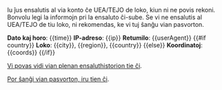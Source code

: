 Iu ĵus ensalutis al via konto ĉe UEA/TEJO de loko, kiun ni ne povis rekoni. Bonvolu legi la informojn pri la ensaluto ĉi-sube. Se vi ne ensalutis al UEA/TEJO de tiu loko, ni rekomendas, ke vi tuj ŝanĝu vian pasvorton.

**Dato kaj horo**: {{time}}
**IP-adreso**: {{ip}}
**Retumilo**: {{userAgent}}
{{#if country}}
**Loko**: {{city}}, {{region}}, {{country}}
{{else}}
**Koordinatoj**: {{coords}}
{{/if}}

[Vi povas vidi vian plenan ensaluthistorion tie ĉi]({{#url}}/konto/ensalutoj{{/url}}).

[Por ŝanĝi vian pasvorton, iru tien ĉi]({{#url}}/nova_pasvorto{{/url}}).
